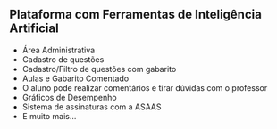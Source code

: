 ## Plataforma com Ferramentas de Inteligência Artificial

- Área Administrativa
- Cadastro de questões
- Cadastro/Filtro de questões com gabarito
- Aulas e Gabarito Comentado
- O aluno pode realizar comentários e tirar dúvidas com o professor
- Gráficos de Desempenho
- Sistema de assinaturas com a ASAAS
- E muito mais...

